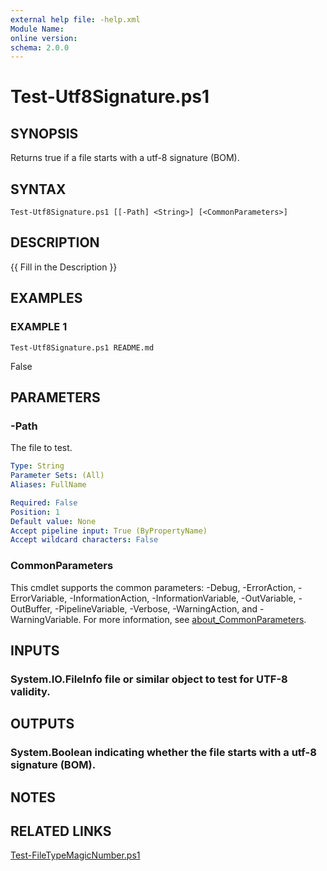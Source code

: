 ```yaml
---
external help file: -help.xml
Module Name:
online version:
schema: 2.0.0
---
```


# Test-Utf8Signature.ps1

## SYNOPSIS
Returns true if a file starts with a utf-8 signature (BOM).

## SYNTAX

```
Test-Utf8Signature.ps1 [[-Path] <String>] [<CommonParameters>]
```

## DESCRIPTION
{{ Fill in the Description }}

## EXAMPLES

### EXAMPLE 1
```
Test-Utf8Signature.ps1 README.md
```

False

## PARAMETERS

### -Path
The file to test.

```yaml
Type: String
Parameter Sets: (All)
Aliases: FullName

Required: False
Position: 1
Default value: None
Accept pipeline input: True (ByPropertyName)
Accept wildcard characters: False
```

### CommonParameters
This cmdlet supports the common parameters: -Debug, -ErrorAction, -ErrorVariable, -InformationAction, -InformationVariable, -OutVariable, -OutBuffer, -PipelineVariable, -Verbose, -WarningAction, and -WarningVariable. For more information, see [about_CommonParameters](http://go.microsoft.com/fwlink/?LinkID=113216).

## INPUTS

### System.IO.FileInfo file or similar object to test for UTF-8 validity.
## OUTPUTS

### System.Boolean indicating whether the file starts with a utf-8 signature (BOM).
## NOTES

## RELATED LINKS

[Test-FileTypeMagicNumber.ps1]()

